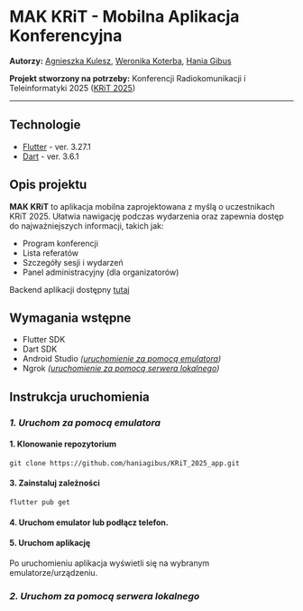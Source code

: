 # MAK KRiT - Mobilna Aplikacja Konferencyjna 
**Autorzy:** [Agnieszka Kulesz](https://github.com/agatherat), [Weronika Koterba](https://github.com/weronikakoterba), [Hania Gibus](https://github.com/haniagibus)

**Projekt stworzony na potrzeby:** Konferencji Radiokomunikacji i Teleinformatyki 2025 ([KRiT 2025](https://krit.com.pl/#/))

---

## Technologie
- [Flutter](https://flutter.dev/) - ver. 3.27.1
- [Dart](https://dart.dev/) - ver. 3.6.1

## Opis projektu
**MAK KRiT** to aplikacja mobilna zaprojektowana z myślą o uczestnikach KRiT 2025. Ułatwia nawigację podczas wydarzenia oraz zapewnia dostęp do najważniejszych informacji, takich jak:
- Program konferencji
- Lista referatów
- Szczegóły sesji i wydarzeń
- Panel administracyjny (dla organizatorów)

Backend aplikacji dostępny [tutaj](https://github.com/akulesz/KRiT_2025_api)

## Wymagania wstępne
- Flutter SDK
- Dart SDK
- Android Studio _([uruchomienie za pomocą emulatora](#1.-uruchom-za-pomocą-emulatora))_
- Ngrok _([uruchomienie za pomocą serwera lokalnego](###2.-uruchom-za-pomocą-serwera-lokalnego))_

## Instrukcja uruchomienia
### _1. Uruchom za pomocą emulatora_
#### 1. Klonowanie repozytorium
```git clone https://github.com/haniagibus/KRiT_2025_app.git```

#### 3. Zainstaluj zależności
```flutter pub get```

#### 4. Uruchom emulator lub podłącz telefon.

#### 5. Uruchom aplikację
Po uruchomieniu aplikacja wyświetli się na wybranym emulatorze/urządzeniu.

### _2. Uruchom za pomocą serwera lokalnego_
